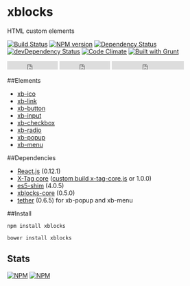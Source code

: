 # xblocks

HTML custom elements

[![Build Status][build]][build-link] [![NPM version][version]][version-link] [![Dependency Status][dependency]][dependency-link] [![devDependency Status][dev-dependency]][dev-dependency-link] [![Code Climate][climate]][climate-link] [![Built with Grunt](https://cdn.gruntjs.com/builtwith.png)](http://gruntjs.com/)


<iframe src="http://ghbtns.com/github-btn.html?user=Katochimoto&repo=xblocks&type=watch&count=true" height="20" width="118" frameborder="0" scrolling="0" style="width:118px; height: 20px;" allowTransparency="true"></iframe>

<iframe src="http://ghbtns.com/github-btn.html?user=Katochimoto&repo=xblocks&type=fork&count=true" height="20" width="118" frameborder="0" scrolling="0" style="width:118px; height: 20px;" allowTransparency="true"></iframe>

<iframe src="http://ghbtns.com/github-btn.html?user=Katochimoto&type=follow&count=true" height="20" width="168" frameborder="0" scrolling="0" style="width:168px; height: 20px;" allowTransparency="true"></iframe>


##Elements

- [xb-ico](tutorial-xb-ico.html)
- [xb-link](tutorial-xb-link.html)
- [xb-button](tutorial-xb-button.html)
- [xb-input](tutorial-xb-input.html)
- [xb-checkbox](tutorial-xb-checkbox.html)
- [xb-radio](tutorial-xb-radio.html)
- [xb-popup](tutorial-xb-popup.html)
- [xb-menu](tutorial-xb-menu.html)

##Dependencies

- [React.js](https://github.com/facebook/react) (0.12.1)
- [X-Tag core](https://github.com/x-tag/core) ([custom build x-tag-core.js](https://github.com/Katochimoto/xblocks-core/blob/master/x-tag-core.js) or 1.0.0)
- [es5-shim](https://github.com/es-shims/es5-shim) (4.0.5)
- [xblocks-core](https://github.com/Katochimoto/xblocks-core) (0.5.0)
- [tether](https://github.com/HubSpot/tether) (0.6.5) for xb-popup and xb-menu

##Install

```
npm install xblocks
```
```
bower install xblocks
```

## Stats

[![NPM](https://nodei.co/npm/xblocks.png?downloads=true&stars=true)](https://nodei.co/npm/xblocks/)
[![NPM](https://nodei.co/npm-dl/xblocks.png)](https://nodei.co/npm/xblocks/)


[build]: https://travis-ci.org/Katochimoto/xblocks.png?branch=master
[build-link]: https://travis-ci.org/Katochimoto/xblocks
[version]: https://badge.fury.io/js/xblocks.png
[version-link]: http://badge.fury.io/js/xblocks
[dependency]: https://david-dm.org/Katochimoto/xblocks.png
[dependency-link]: https://david-dm.org/Katochimoto/xblocks
[dev-dependency]: https://david-dm.org/Katochimoto/xblocks/dev-status.png
[dev-dependency-link]: https://david-dm.org/Katochimoto/xblocks#info=devDependencies
[climate]: https://codeclimate.com/github/Katochimoto/xblocks.png
[climate-link]: https://codeclimate.com/github/Katochimoto/xblocks

